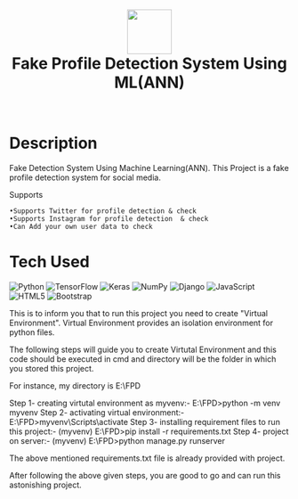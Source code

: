 <div align="center">
      <h1> <img src="https://raw.githubusercontent.com/lsgdefault/Fake-Profile-Detection-System-Using-ML-ANN/main/Logo/logo.png" width="80px"><br/>Fake Profile Detection System Using ML(ANN)</h1>
     </div>
<p align="center"> <a href="https://github.com/lsgdefault" target="_blank"><img alt="" src="https://img.shields.io/badge/Website-EA4C89?style=normal&logo=dribbble&logoColor=white" style="vertical-align:center" /></a> <a href="default_yt_" target="_blank"><img alt="" src="https://img.shields.io/badge/Twitter-1DA1F2?style=normal&logo=twitter&logoColor=white" style="vertical-align:center" /></a> <a href="kaivalya_ahir" target="_blank"><img alt="" src="https://img.shields.io/badge/Instagram-E4405F?style=normal&logo=instagram&logoColor=white" style="vertical-align:center" /></a> <a href="kaivalya-ahir}" target="_blank"><img alt="" src="https://img.shields.io/badge/LinkedIn-0077B5?style=normal&logo=linkedin&logoColor=white" style="vertical-align:center" /></a> </p>

# Description
Fake Detection System Using Machine Learning(ANN).
This Project is a fake profile detection system for social media.

Supports

	•Supports Twitter for profile detection & check
	•Supports Instagram for profile detection  & check
	•Can Add your own user data to check


# Tech Used
 ![Python](https://img.shields.io/badge/python-3670A0?style=for-the-badge&logo=python&logoColor=ffdd54) ![TensorFlow](https://img.shields.io/badge/TensorFlow-%23FF6F00.svg?style=for-the-badge&logo=TensorFlow&logoColor=white) ![Keras](https://img.shields.io/badge/Keras-%23D00000.svg?style=for-the-badge&logo=Keras&logoColor=white) ![NumPy](https://img.shields.io/badge/numpy-%23013243.svg?style=for-the-badge&logo=numpy&logoColor=white) ![Django](https://img.shields.io/badge/django-%23092E20.svg?style=for-the-badge&logo=django&logoColor=white) ![JavaScript](https://img.shields.io/badge/javascript-%23323330.svg?style=for-the-badge&logo=javascript&logoColor=%23F7DF1E) ![HTML5](https://img.shields.io/badge/html5-%23E34F26.svg?style=for-the-badge&logo=html5&logoColor=white) ![Bootstrap](https://img.shields.io/badge/bootstrap-%23563D7C.svg?style=for-the-badge&logo=bootstrap&logoColor=white)
      
This is to inform you that to run this project you need to create "Virtual Environment". Virtual Environment provides an isolation environment for python files.

The following steps will guide you to create Virtutal Environment and this code should be executed in cmd and directory will be the folder in which you stored this project.
	
For instance, my directory is E:\FPD

Step 1- creating virtutal environment as myvenv:- E:\FPD>python -m venv myvenv 
Step 2- activating virtual environment:- E:\FPD>myvenv\Scripts\activate
Step 3- installing requirement files to run this project:- (myvenv) E:\FPD>pip install -r requirements.txt
Step 4- project on server:- (myvenv) E:\FPD>python manage.py runserver

The above mentioned requirements.txt file is already provided with project.

After following the above given steps, you are good to go and can run this astonishing project.
    
